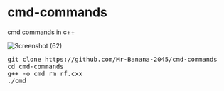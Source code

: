 # cmd-commands
cmd commands in c++

![Screenshot (62)](https://user-images.githubusercontent.com/109140672/217518403-0e098811-d976-4f5e-8aba-da1b20febf59.png)

<pre>
git clone https://github.com/Mr-Banana-2045/cmd-commands
cd cmd-commands
g++ -o cmd rm rf.cxx
./cmd
</pre>
